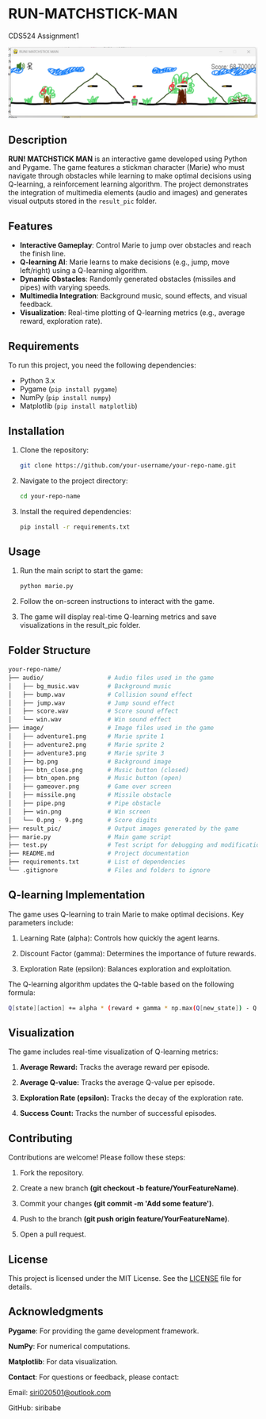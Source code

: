 # RUN-MATCHSTICK-MAN
CDS524 Assignment1

![Game Screenshot](image/screenshot.png) <!-- Optional: Add a screenshot of your game -->

## Description
**RUN! MATCHSTICK MAN** is an interactive game developed using Python and Pygame. The game features a stickman character (Marie) who must navigate through obstacles while learning to make optimal decisions using Q-learning, a reinforcement learning algorithm. The project demonstrates the integration of multimedia elements (audio and images) and generates visual outputs stored in the `result_pic` folder.

## Features
- **Interactive Gameplay**: Control Marie to jump over obstacles and reach the finish line.
- **Q-learning AI**: Marie learns to make decisions (e.g., jump, move left/right) using a Q-learning algorithm.
- **Dynamic Obstacles**: Randomly generated obstacles (missiles and pipes) with varying speeds.
- **Multimedia Integration**: Background music, sound effects, and visual feedback.
- **Visualization**: Real-time plotting of Q-learning metrics (e.g., average reward, exploration rate).

## Requirements
To run this project, you need the following dependencies:
- Python 3.x
- Pygame (`pip install pygame`)
- NumPy (`pip install numpy`)
- Matplotlib (`pip install matplotlib`)

## Installation
1. Clone the repository:
   ```bash
   git clone https://github.com/your-username/your-repo-name.git
2.  Navigate to the project directory: 
    ```bash
    cd your-repo-name
3. Install the required dependencies:  
    ```bash
    pip install -r requirements.txt
## Usage
1. Run the main script to start the game: 
    ```bash
    python marie.py
    
2. Follow the on-screen instructions to interact with the game.

3. The game will display real-time Q-learning metrics and save visualizations in the result_pic folder.

## Folder Structure
```bash
your-repo-name/
├── audio/                  # Audio files used in the game
│   ├── bg_music.wav        # Background music
│   ├── bump.wav            # Collision sound effect
│   ├── jump.wav            # Jump sound effect
│   ├── score.wav           # Score sound effect
│   └── win.wav             # Win sound effect
├── image/                  # Image files used in the game
│   ├── adventure1.png      # Marie sprite 1
│   ├── adventure2.png      # Marie sprite 2
│   ├── adventure3.png      # Marie sprite 3
│   ├── bg.png              # Background image
│   ├── btn_close.png       # Music button (closed)
│   ├── btn_open.png        # Music button (open)
│   ├── gameover.png        # Game over screen
│   ├── missile.png         # Missile obstacle
│   ├── pipe.png            # Pipe obstacle
│   ├── win.png             # Win screen
│   └── 0.png - 9.png       # Score digits
├── result_pic/             # Output images generated by the game
├── marie.py                # Main game script
├── test.py                 # Test script for debugging and modifications
├── README.md               # Project documentation
├── requirements.txt        # List of dependencies
└── .gitignore              # Files and folders to ignore
```

##  Q-learning Implementation

The game uses Q-learning to train Marie to make optimal decisions. Key parameters include:

1. Learning Rate (alpha): Controls how quickly the agent learns.

2. Discount Factor (gamma): Determines the importance of future rewards.

3. Exploration Rate (epsilon): Balances exploration and exploitation.


The Q-learning algorithm updates the Q-table based on the following formula:

```bash
Q[state][action] += alpha * (reward + gamma * np.max(Q[new_state]) - Q[state][action])
```
## Visualization

The game includes real-time visualization of Q-learning metrics:

1. __Average Reward:__ Tracks the average reward per episode.

2. __Average Q-value:__ Tracks the average Q-value per episode.

3. __Exploration Rate (epsilon):__ Tracks the decay of the exploration rate.

4. __Success Count:__ Tracks the number of successful episodes.

## Contributing
Contributions are welcome! Please follow these steps:

1. Fork the repository.

2. Create a new branch __(git checkout -b feature/YourFeatureName)__.

3. Commit your changes __(git commit -m 'Add some feature')__.

4. Push to the branch __(git push origin feature/YourFeatureName)__.

5. Open a pull request.

## License
This project is licensed under the MIT License. See the [LICENSE](LICENSE) file for details.

## Acknowledgments
__Pygame__: For providing the game development framework.

__NumPy__: For numerical computations.

__Matplotlib__: For data visualization.

__Contact__: For questions or feedback, please contact:

Email: siri020501@outlook.com

GitHub: siribabe

